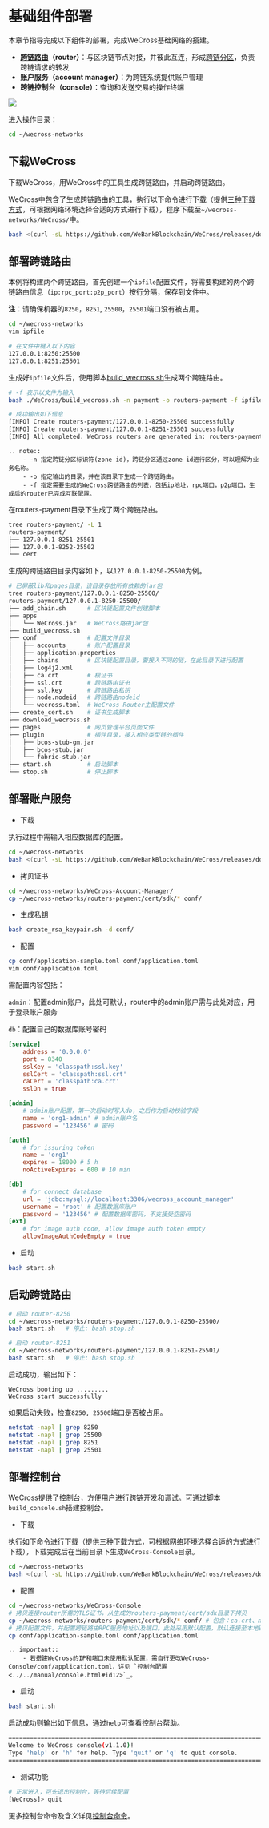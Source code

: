 # 基础组件部署

本章节指导完成以下组件的部署，完成WeCross基础网络的搭建。

* **[跨链路由](../../introduction/introduction.html#id2)（router）**：与区块链节点对接，并彼此互连，形成[跨链分区](../../introduction/introduction.html#id2)，负责跨链请求的转发
* **账户服务（account manager）**：为跨链系统提供账户管理
* **跨链控制台（console）**：查询和发送交易的操作终端

![](../../images/tutorial/routers.png)

进入操作目录：

``` bash
cd ~/wecross-networks
```

## 下载WeCross

下载WeCross，用WeCross中的工具生成跨链路由，并启动跨链路由。

WeCross中包含了生成跨链路由的工具，执行以下命令进行下载（提供[三种下载方式](../../version/download.html#wecross)，可根据网络环境选择合适的方式进行下载），程序下载至`~/wecross-networks/WeCross/`中。

```bash
bash <(curl -sL https://github.com/WeBankBlockchain/WeCross/releases/download/resources/download_wecross.sh)
```

## 部署跨链路由

本例将构建两个跨链路由。首先创建一个`ipfile`配置文件，将需要构建的两个跨链路由信息（`ip:rpc_port:p2p_port`）按行分隔，保存到文件中。

**注**：请确保机器的`8250`，`8251`, `25500`，`25501`端口没有被占用。

```bash
cd ~/wecross-networks
vim ipfile

# 在文件中键入以下内容
127.0.0.1:8250:25500
127.0.0.1:8251:25501
```

生成好`ipfile`文件后，使用脚本[build_wecross.sh](../../manual/scripts.html#wecross)生成两个跨链路由。

```bash
# -f 表示以文件为输入
bash ./WeCross/build_wecross.sh -n payment -o routers-payment -f ipfile

# 成功输出如下信息
[INFO] Create routers-payment/127.0.0.1-8250-25500 successfully
[INFO] Create routers-payment/127.0.0.1-8251-25501 successfully
[INFO] All completed. WeCross routers are generated in: routers-payment/
```

```eval_rst
.. note::
    - -n 指定跨链分区标识符(zone id)，跨链分区通过zone id进行区分，可以理解为业务名称。
    - -o 指定输出的目录，并在该目录下生成一个跨链路由。
    - -f 指定需要生成的WeCross跨链路由的列表，包括ip地址，rpc端口，p2p端口，生成后的router已完成互联配置。
```

在routers-payment目录下生成了两个跨链路由。

``` bash
tree routers-payment/ -L 1
routers-payment/
├── 127.0.0.1-8251-25501
├── 127.0.0.1-8252-25502
└── cert
```

生成的跨链路由目录内容如下，以`127.0.0.1-8250-25500`为例。

```bash
# 已屏蔽lib和pages目录，该目录存放所有依赖的jar包
tree routers-payment/127.0.0.1-8250-25500/
routers-payment/127.0.0.1-8250-25500/
├── add_chain.sh      # 区块链配置文件创建脚本
├── apps
│   └── WeCross.jar   # WeCross路由jar包
├── build_wecross.sh
├── conf              # 配置文件目录
│   ├── accounts      # 账户配置目录
│   ├── application.properties 
│   ├── chains        # 区块链配置目录，要接入不同的链，在此目录下进行配置
│   ├── log4j2.xml    
│   ├── ca.crt        # 根证书
│   ├── ssl.crt       # 跨链路由证书
│   ├── ssl.key       # 跨链路由私钥
│   ├── node.nodeid   # 跨链路由nodeid
│   └── wecross.toml  # WeCross Router主配置文件
├── create_cert.sh    # 证书生成脚本
├── download_wecross.sh
├── pages             # 网页管理平台页面文件
├── plugin            # 插件目录，接入相应类型链的插件
│   ├── bcos-stub-gm.jar
│   ├── bcos-stub.jar
│   └── fabric-stub.jar
├── start.sh          # 启动脚本
└── stop.sh           # 停止脚本
```

## 部署账户服务

- 下载

执行过程中需输入相应数据库的配置。


``` bash
cd ~/wecross-networks
bash <(curl -sL https://github.com/WeBankBlockchain/WeCross/releases/download/resources/download_account_manager.sh)
```

- 拷贝证书

``` bash
cd ~/wecross-networks/WeCross-Account-Manager/
cp ~/wecross-networks/routers-payment/cert/sdk/* conf/
```

- 生成私钥

``` bash
bash create_rsa_keypair.sh -d conf/
```

- 配置

``` bash
cp conf/application-sample.toml conf/application.toml
vim conf/application.toml
```

需配置内容包括：

``admin``：配置admin账户，此处可默认，router中的admin账户需与此处对应，用于登录账户服务

``db``：配置自己的数据库账号密码

``` toml
[service]
    address = '0.0.0.0'
    port = 8340
    sslKey = 'classpath:ssl.key'
    sslCert = 'classpath:ssl.crt'
    caCert = 'classpath:ca.crt'
    sslOn = true

[admin] 
    # admin账户配置，第一次启动时写入db，之后作为启动校验字段
    name = 'org1-admin' # admin账户名
    password = '123456' # 密码

[auth]
    # for issuring token
    name = 'org1'
    expires = 18000 # 5 h
    noActiveExpires = 600 # 10 min

[db]
    # for connect database
    url = 'jdbc:mysql://localhost:3306/wecross_account_manager'
    username = 'root' # 配置数据库账户
    password = '123456' # 配置数据库密码，不支接受空密码
[ext]
    # for image auth code, allow image auth token empty
    allowImageAuthCodeEmpty = true
```

- 启动

``` bash
bash start.sh
```

## 启动跨链路由

```bash
# 启动 router-8250
cd ~/wecross-networks/routers-payment/127.0.0.1-8250-25500/
bash start.sh   # 停止: bash stop.sh

# 启动 router-8251
cd ~/wecross-networks/routers-payment/127.0.0.1-8251-25501/
bash start.sh   # 停止: bash stop.sh
```

启动成功，输出如下：

```
WeCross booting up .........
WeCross start successfully
```

如果启动失败，检查`8250, 25500`端口是否被占用。

``` bash
netstat -napl | grep 8250
netstat -napl | grep 25500
netstat -napl | grep 8251
netstat -napl | grep 25501
```

## 部署控制台

WeCross提供了控制台，方便用户进行跨链开发和调试。可通过脚本`build_console.sh`搭建控制台。

- 下载

执行如下命令进行下载（提供[三种下载方式](../../version/download.html#id2)，可根据网络环境选择合适的方式进行下载），下载完成后在当前目录下生成`WeCross-Console`目录。

```bash
cd ~/wecross-networks
bash <(curl -sL https://github.com/WeBankBlockchain/WeCross/releases/download/resources/download_console.sh)
```

- 配置

```bash
cd ~/wecross-networks/WeCross-Console
# 拷贝连接router所需的TLS证书，从生成的routers-payment/cert/sdk目录下拷贝
cp ~/wecross-networks/routers-payment/cert/sdk/* conf/ # 包含：ca.crt、node.nodeid、ssl.crt、ssl.key
# 拷贝配置文件，并配置跨链路由RPC服务地址以及端口。此处采用默认配置，默认连接至本地8250端口。
cp conf/application-sample.toml conf/application.toml
```

```eval_rst
.. important::
    - 若搭建WeCross的IP和端口未使用默认配置，需自行更改WeCross-Console/conf/application.toml，详见 `控制台配置 <../../manual/console.html#id12>`_。
```

- 启动

```bash
bash start.sh
```

启动成功则输出如下信息，通过`help`可查看控制台帮助。

```bash
=================================================================================
Welcome to WeCross console(v1.1.0)!
Type 'help' or 'h' for help. Type 'quit' or 'q' to quit console.
=================================================================================
```

- 测试功能

```bash
# 正常进入，可先退出控制台，等待后续配置
[WeCross]> quit
```

更多控制台命令及含义详见[控制台命令](../../manual/console.html#id14)。
